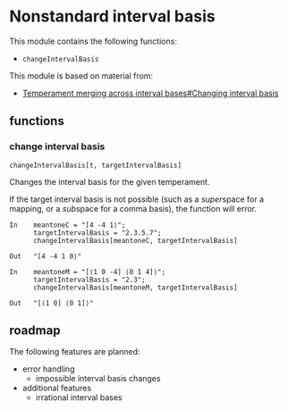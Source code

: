 # Nonstandard interval basis

This module contains the following functions:
* `changeIntervalBasis`

This module is based on material from:
* [Temperament merging across interval bases#Changing interval basis](https://en.xen.wiki/w/Temperament_merging_across_interval_bases#Changing_interval_basis)

## functions

### change interval basis

`changeIntervalBasis[t, targetIntervalBasis]`

Changes the interval basis for the given temperament.

If the target interval basis is not possible
(such as a *super*space for a mapping, or a *sub*space for
a comma basis), the function will error.

```
In    meantoneC = "[4 -4 1⟩";
      targetIntervalBasis = "2.3.5.7";
      changeIntervalBasis[meantoneC, targetIntervalBasis]

Out   "[4 -4 1 0⟩"
````

```
In    meantoneM = "[⟨1 0 -4] ⟨0 1 4]⟩";
      targetIntervalBasis = "2.3";
      changeIntervalBasis[meantoneM, targetIntervalBasis]

Out   "[⟨1 0] ⟨0 1]⟩"
```

## roadmap

The following features are planned:

* error handling
    * impossible interval basis changes
* additional features
    * irrational interval bases
